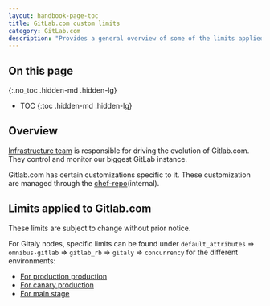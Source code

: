```yaml
---
layout: handbook-page-toc
title: GitLab.com custom limits
category: GitLab.com
description: "Provides a general overview of some of the limits applied exclusively to GitLab.com (SaaS)"
---
```


## On this page
{:.no_toc .hidden-md .hidden-lg}

- TOC
{:toc .hidden-md .hidden-lg}

## Overview

[Infrastructure team](/handbook/engineering/infrastructure/) is responsible for driving the evolution of Gitlab.com. They control and monitor our biggest GitLab instance. 

Gitlab.com has certain customizations specific to it. These customization are  managed through the [chef-repo](https://gitlab.com/gitlab-com/gl-infra/chef-repo)(internal). 

## Limits applied to Gitlab.com

These limits are subject to change without prior notice.

For Gitaly nodes, specific limits can be found under `default_attributes` => `omnibus-gitlab` => `gitlab_rb` => `gitaly` => `concurrency` for the different environments:

- [For production production](https://gitlab.com/gitlab-com/gl-infra/chef-repo/-/blob/master/roles/gprd-base-stor-gitaly-common.json)
- [For canary production](https://gitlab.com/gitlab-com/gl-infra/chef-repo/-/blob/master/roles/gprd-base-stor-gitaly-cny.json)
- [For main stage](https://gitlab.com/gitlab-com/gl-infra/chef-repo/-/blob/master/roles/gprd-base-stor-gitaly.json)
